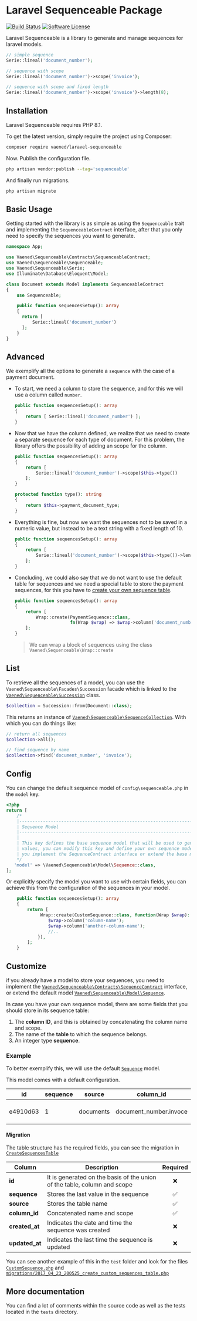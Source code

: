 # Laravel Sequenceable Package

[![Build Status](https://github.com/vaened/laravel-sequenceable/actions/workflows/test.yml/badge.svg)](https://github.com/vaened/laravel-sequenceable/actions?query=workflow%3ATests)
[![Software License](https://img.shields.io/badge/license-MIT-brightgreen.svg?style=flat-square)](LICENSE.md)

Laravel Sequenceable is a library to generate and manage sequences for laravel models.

```php
// simple sequence
Serie::lineal('document_number');

// sequence with scope
Serie::lineal('document_number')->scope('invoice');

// sequence with scope and fixed length
Serie::lineal('document_number')->scope('invoice')->length(8);
```

## Installation

Laravel Sequenceable requires PHP 8.1.

To get the latest version, simply require the project using Composer:

```sh
composer require vaened/laravel-sequenceable
```
Now. Publish the configuration file.

```sh
php artisan vendor:publish --tag='sequenceable'
```

And finally run migrations.

```sh
php artisan migrate
```

## Basic Usage

Getting started with the library is as simple as using the `Sequenceable` trait and implementing the `SequenceableContract` interface, after
that you only need to specify the sequences you want to generate.

```php
namespace App;

use Vaened\Sequenceable\Contracts\SequenceableContract;
use Vaened\Sequenceable\Sequenceable;
use Vaened\Sequenceable\Serie;
use Illuminate\Database\Eloquent\Model;

class Document extends Model implements SequenceableContract
{
    use Sequenceable;

    public function sequencesSetup(): array
    {
      return [
          Serie::lineal('document_number')
      ];
    }
}
```

## Advanced

We exemplify all the options to generate a `sequence` with the case of a payment document.

- To start, we need a column to store the sequence, and for this we will use a column called `number`.

    ```php
    public function sequencesSetup(): array
    {
        return [ Serie::lineal('document_number') ];
    }
    ```

- Now that we have the column defined, we realize that we need to create a separate sequence for each type of document. For this problem,
  the library offers the possibility of adding an scope for the column.

    ```php
    public function sequencesSetup(): array
    {
        return [ 
            Serie::lineal('document_number')->scope($this->type())
        ];
    }
    
    protected function type(): string
    {
        return $this->payment_document_type;
    }
    ```

- Everything is fine, but now we want the sequences not to be saved in a numeric value, but instead to be a text string with a fixed length
  of 10.

    ```php
    public function sequencesSetup(): array
    {
        return [ 
            Serie::lineal('document_number')->scope($this->type())->length(10)
        ];
    }
    ```

- Concluding, we could also say that we do not want to use the default table for sequences and we need a special table to store the payment
  sequences, for this you have to [create your own sequence table](#customize).

    ```php
    public function sequencesSetup(): array
    {
        return [ 
            Wrap::create(PaymentSequence::class, 
                         fn(Wrap $wrap) => $wrap->column('document_number')->scope($this->type())->length(10))
        ];
    }
    ```

  > We can wrap a block of sequences using the class `Vaened\Sequenceable\Wrap::create`

## List

To retrieve all the sequences of a model, you can use the `Vaened\Sequenceable\Facades\Succession` facade which is linked to the [
`Vaened\Sequenceable\Succession`](https://github.com/vaened/laravel-sequenceable/blob/master/src/Succession.php) class.

```php
$collection = Succession::from(Document::class);
```

This returns an instance of [`Vaened\Sequenceable\SequenceCollection`](https://github.com/vaened/laravel-sequenceable/blob/master/src/SequenceCollection.php). With which
you can do things like:

```php
// return all sequences
$collection->all();

// find sequence by name
$collection->find('document_number', 'invoice');
```

## Config

You can change the default sequence model of `config\sequenceable.php` in the `model` key.

```php
<?php
return [    
    /*
    |--------------------------------------------------------------------------
    | Sequence Model
    |--------------------------------------------------------------------------
    |
    | This key defines the base sequence model that will be used to generate the autoincrementable 
    | values, you can modify this key and define your own sequence model whenever 
    | you implement the SequenceContract interface or extend the base model
    */
   'model' => \Vaened\Sequenceable\Model\Sequence::class,
];
```

Or explicitly specify the model you want to use with certain fields, you can achieve this from the configuration of the sequences in your
model.

```php
    public function sequencesSetup(): array
    {
        return [ 
             Wrap::create(CustomSequence::class, function(Wrap $wrap): void {
                $wrap->column('column-name');                
                $wrap->column('another-column-name');
                //..
            }),
        ];
    }
```

## Customize

if you already have a model to store your sequences, you need to implement the [`Vaened\Sequenceable\Contracts\SequenceContract`](https://github.com/vaened/laravel-sequenceable/blob/master/src/Contracts/SequenceContract.php) interface, or extend the default model [`Vaened\Sequenceable\Model\Sequence`](https://github.com/vaened/laravel-sequenceable/blob/master/src/Model/Sequence.php).

In case you have your own sequence model, there are some fields that you should store in its sequence table:

1. The **column ID**, and this is obtained by concatenating the column name and scope.
2. The name of the **table** to which the sequence belongs.
3. An integer type **sequence**.

### Example

To better exemplify this, we will use the default [`Sequence`](https://github.com/vaened/laravel-sequenceable/blob/master/src/Model/Sequence.php) model.

This model comes with a default configuration.

 id       | sequence | source    | column_id              | created_at          | updated_at          
 ----------|----------|-----------|------------------------|---------------------|--------------------- 
 e4910d63 | 1        | documents | document_number.invoce | 2020-07-03 18:40:44 | 2020-07-03 18:40:44 

#### Migration

The table structure has the required fields, you can see the migration in [`CreateSequencesTable`](https://github.com/vaened/laravel-sequenceable/blob/master/database/migrations/2017_04_23_200525_create_sequences_table.php)

 Column         | Description								                                                                 |      Required      
----------------|-------------------------------------------------------------------------------------|:------------------:
 **id**         | It is generated on the basis of the union of the table, column and scope 										 |        :x:         
 **sequence**   | Stores the last value in the sequence                                               | :white_check_mark: 
 **source**     | Stores the table name                                                               | :white_check_mark: 
 **column_id**  | Concatenated name and scope                                                         | :white_check_mark: 
 **created_at** | Indicates the date and time the sequence was created                                |        :x:         
 **updated_at** | Indicates the last time the sequence is updated                                     |        :x:         

You can see another example of this in the `test` folder and look for the files [
`CustomSequence.php`](https://github.com/vaened/laravel-sequenceable/blob/master/tests/Models/CustomSequence.php) and [
`migrations/2017_04_23_200525_create_custom_sequences_table.php`](https://github.com/vaened/laravel-sequenceable/blob/master/tests/migrations/2017_04_23_200525_create_custom_sequences_table.php)

## More documentation

You can find a lot of comments within the source code as well as the tests located in the `tests` directory.